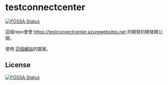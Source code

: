 # testconnectcenter
[![FOSSA Status](https://app.fossa.com/api/projects/git%2Bgithub.com%2Fhpware%2Ftestconnectcenter.svg?type=shield)](https://app.fossa.com/projects/git%2Bgithub.com%2Fhpware%2Ftestconnectcenter?ref=badge_shield)

這個repo會使 https://testconnectcenter.azurewebsites.net 的開發的開發碼公開。


使用 <a href="https://emojidb.org/"> 這個網站<a>的圖案。


## License
[![FOSSA Status](https://app.fossa.com/api/projects/git%2Bgithub.com%2Fhpware%2Ftestconnectcenter.svg?type=large)](https://app.fossa.com/projects/git%2Bgithub.com%2Fhpware%2Ftestconnectcenter?ref=badge_large)
